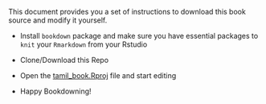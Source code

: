 This document provides you a set of instructions to download this book source and modify it yourself.

* Install `bookdown` package and make sure you have essential packages to `knit` your `Rmarkdown` from your Rstudio

* Clone/Download this Repo

* Open the [tamil_book.Rproj](tamil_book.Rproj) file and start editing

* Happy Bookdowning!
